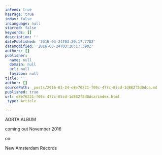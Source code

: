 ```yaml
---
inFeed: true
hasPage: true
inNav: false
inLanguage: null
starred: false
keywords: []
description: ''
datePublished: '2016-03-24T03:20:17.778Z'
dateModified: '2016-03-24T03:20:17.390Z'
authors: []
publisher:
  name: null
  domain: null
  url: null
  favicon: null
title: ''
author: []
sourcePath: _posts/2016-03-24-e8e76221-f09c-477c-85cd-1d882f5d0dca.md
published: true
url: e8e76221-f09c-477c-85cd-1d882f5d0dca/index.html
_type: Article

---
```

AORTA ALBUM

coming out November 2016 

on

New Amsterdam Records